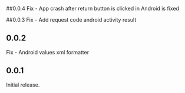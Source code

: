 ##0.0.4
Fix - App crash after return button is clicked in Android is fixed

##0.0.3
Fix - Add request code android activity result 

## 0.0.2

Fix - Android values xml formatter

## 0.0.1

Initial release.
